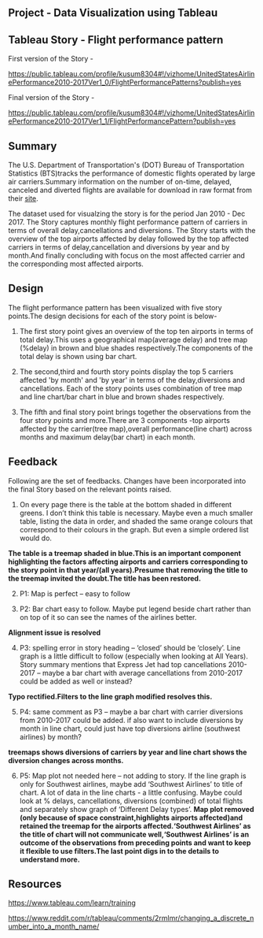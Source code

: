 
## Project -  Data Visualization using Tableau

## Tableau Story - Flight performance pattern

First version of the Story -

https://public.tableau.com/profile/kusum8304#!/vizhome/UnitedStatesAirlinePerformance2010-2017Ver1_0/FlightPerformancePatterns?publish=yes  

Final version of the Story -

https://public.tableau.com/profile/kusum8304#!/vizhome/UnitedStatesAirlinePerformance2010-2017Ver1_1/FlightPerformancePattern?publish=yes


## Summary

The U.S. Department of Transportation's (DOT) Bureau of Transportation Statistics (BTS)tracks the performance of domestic flights operated by large air carriers.Summary information on the number of on-time, delayed, canceled and diverted flights are available for download in raw format from their [site](http://www.transtats.bts.gov/OT_Delay/OT_DelayCause1.asp).

The dataset used for visualzing the story is for the period Jan 2010 - Dec 2017. 
The Story captures monthly flight performance pattern of carriers in terms of overall delay,cancellations and diversions. The Story starts with the overview of the top airports affected by delay followed by the top affected carriers in terms of delay,cancellation and diversions by year and by month.And finally concluding with focus on the most affected carrier and the corresponding most affected airports.


<a id='introduction'></a>
## Design

The flight performance pattern has been visualized with five story points.The design decisions for each of the story point is below-

   1. The first story point gives an overview of the top ten airports in terms of total delay.This uses a geographical map(average delay) and tree map (%delay) in brown and blue shades respectively.The components of the total delay is shown using bar chart.

   2. The second,third and fourth story points display the top 5 carriers affected 'by month' and 'by year' in terms of the delay,diversions and cancellations. Each of the story points uses combination of tree map and line chart/bar chart in blue and  brown shades respectively.
    
   3. The fifth and final story point brings together the observations from the four story points and more.There are 3 components -top airports affected by the carrier(tree map),overall performance(line chart) across months and maximum delay(bar chart) in each month.


## Feedback

Following are the set of feedbacks. Changes have been incorporated into the final Story based on the relevant points raised.

1)    On every page there is the table at the bottom shaded in different greens. I don’t think this table is necessary. Maybe even a much smaller table, listing the data in order, and shaded the same orange colours that correspond to their colours in the graph. But even a simple ordered list would do.  

**The table is a treemap shaded in blue.This is an important component highlighting the factors affecting airports and carriers corresponding to the story point in that year/(all years).Presume that removing the title to the treemap invited the doubt.The title has been restored.**

2)    P1: Map is perfect – easy to follow

3)    P2: Bar chart easy to follow. Maybe put legend beside chart rather than on top of it so can see the names of the airlines better.

**Alignment issue is resolved**

4)    P3: spelling error in story heading – ‘closed’ should be ‘closely’.  Line graph is a little difficult to follow (especially when looking at All Years). Story summary mentions that Express Jet had top cancellations 2010-2017 – maybe a bar chart with average cancellations from 2010-2017 could be added as well or instead?

**Typo rectified.Filters to the line graph modified resolves this.**

5)    P4: same comment as P3 – maybe a bar chart with carrier diversions from 2010-2017 could be added.  if also want to include diversions by month in line chart, could just have top diversions airline (southwest airlines) by month?

**treemaps shows diversions of carriers by year and line chart shows the diversion changes across months.**

6)    P5: Map plot not needed here – not adding to story.  If the line graph is only for Southwest airlines, maybe add ‘Southwest Airlines’ to title of chart.  A lot of data in the line charts -  a little confusing. Maybe could look at % delays, cancellations, diversions (combined) of total flights and separately show graph of ‘Different Delay types’.
**Map plot removed (only because of space constraint,highlights airports affected)and retained the treemap for the airports affected.‘Southwest Airlines’ as the title of chart will not communicate well,‘Southwest Airlines’ is an outcome of the observations from preceding points and want to keep it flexible to use filters.The last point digs in to the details to understand more.**





## Resources

https://www.tableau.com/learn/training

https://www.reddit.com/r/tableau/comments/2rmlmr/changing_a_discrete_number_into_a_month_name/



